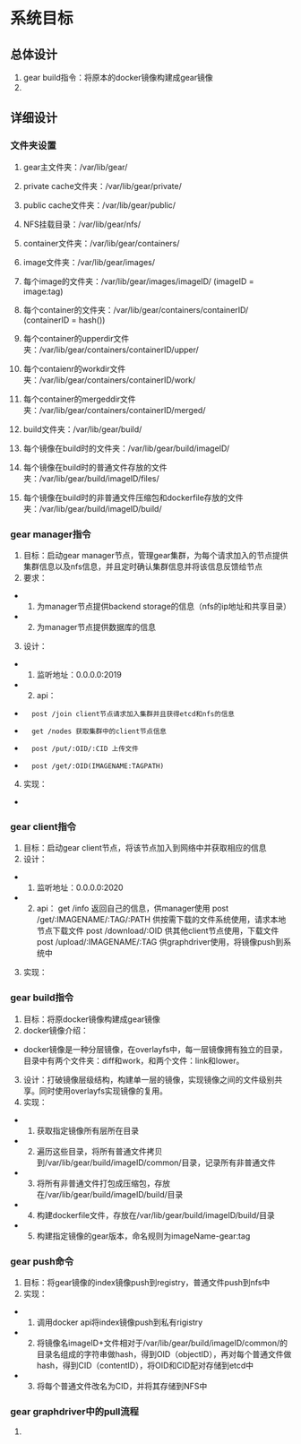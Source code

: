 # 系统目标

## 总体设计

1. gear build指令：将原本的docker镜像构建成gear镜像
2. 

## 详细设计

### 文件夹设置

1. gear主文件夹：/var/lib/gear/
2. private cache文件夹：/var/lib/gear/private/
3. public cache文件夹：/var/lib/gear/public/
4. NFS挂载目录：/var/lib/gear/nfs/

5. container文件夹：/var/lib/gear/containers/
6. image文件夹：/var/lib/gear/images/
7. 每个image的文件夹：/var/lib/gear/images/imageID/ (imageID = image:tag)
8. 每个container的文件夹：/var/lib/gear/containers/containerID/ (containerID = hash())
9. 每个container的upperdir文件夹：/var/lib/gear/containers/containerID/upper/
10. 每个contaienr的workdir文件夹：/var/lib/gear/containers/containerID/work/
11. 每个container的mergeddir文件夹：/var/lib/gear/containers/containerID/merged/

12. build文件夹：/var/lib/gear/build/
13. 每个镜像在build时的文件夹：/var/lib/gear/build/imageID/
14. 每个镜像在build时的普通文件存放的文件夹：/var/lib/gear/build/imageID/files/
15. 每个镜像在build时的非普通文件压缩包和dockerfile存放的文件夹：/var/lib/gear/build/imageID/build/

### gear manager指令

1. 目标：启动gear manager节点，管理gear集群，为每个请求加入的节点提供集群信息以及nfs信息，并且定时确认集群信息并将该信息反馈给节点
2. 要求：
-   1. 为manager节点提供backend storage的信息（nfs的ip地址和共享目录）
-   2. 为manager节点提供数据库的信息
3. 设计：
-   1. 监听地址：0.0.0.0:2019
-   2. api：
-       post /join client节点请求加入集群并且获得etcd和nfs的信息
-       get /nodes 获取集群中的client节点信息
-       post /put/:OID/:CID 上传文件
-       post /get/:OID(IMAGENAME:TAGPATH)
4. 实现：
-   

### gear client指令

1. 目标：启动gear client节点，将该节点加入到网络中并获取相应的信息
2. 设计：
-   1. 监听地址：0.0.0.0:2020
-   2. api：
        get /info 返回自己的信息，供manager使用
        post /get/:IMAGENAME/:TAG/:PATH 供按需下载的文件系统使用，请求本地节点下载文件
        post /download/:OID 供其他client节点使用，下载文件
        post /upload/:IMAGENAME/:TAG 供graphdriver使用，将镜像push到系统中
3. 实现：

### gear build指令

1. 目标：将原docker镜像构建成gear镜像
2. docker镜像介绍：
-   docker镜像是一种分层镜像，在overlayfs中，每一层镜像拥有独立的目录，目录中有两个文件夹：diff和work，和两个文件：link和lower。
3. 设计：打破镜像层级结构，构建单一层的镜像，实现镜像之间的文件级别共享。同时使用overlayfs实现镜像的复用。
4. 实现：
-   1. 获取指定镜像所有层所在目录
-   2. 遍历这些目录，将所有普通文件拷贝到/var/lib/gear/build/imageID/common/目录，记录所有非普通文件
-   3. 将所有非普通文件打包成压缩包，存放在/var/lib/gear/build/imageID/build/目录
-   4. 构建dockerfile文件，存放在/var/lib/gear/build/imageID/build/目录
-   5. 构建指定镜像的gear版本，命名规则为imageName-gear:tag

### gear push命令

1. 目标：将gear镜像的index镜像push到registry，普通文件push到nfs中
2. 实现：
-   1. 调用docker api将index镜像push到私有rigistry
-   2. 将镜像名imageID+文件相对于/var/lib/gear/build/imageID/common/的目录名组成的字符串做hash，得到OID（objectID），再对每个普通文件做hash，得到CID（contentID），将OID和CID配对存储到etcd中
-   3. 将每个普通文件改名为CID，并将其存储到NFS中

### gear graphdriver中的pull流程

1. 
















